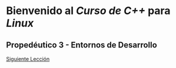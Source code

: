 # Bienvenido al *Curso de C++* para *Linux*


## Propedéutico 3 - Entornos de Desarrollo




[Siguiente Lección](../Propedéutico03-EntornosDesarrollo/)
 
